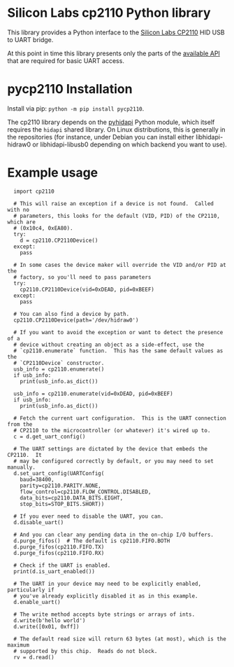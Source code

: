 # Silicon Labs cp2110 Python library

This library provides a Python interface to the [Silicon Labs CP2110](https://www.silabs.com/documents/public/data-sheets/CP2110.pdf) HID USB to UART bridge.

At this point in time this library presents only the parts of the [available API](https://www.silabs.com/documents/public/application-notes/AN434-CP2110-4-Interface-Specification.pdf) that are required for basic UART access.

#  pycp2110 Installation

Install via pip: `python -m pip install pycp2110`.

The cp2110 library depends on the [pyhidapi](https://github.com/apmorton/pyhidapi) Python module, which itself requires the `hidapi` shared library.  On Linux distributions, this is generally in the repositories (for instance, under Debian you can install either libhidapi-hidraw0 or libhidapi-libusb0 depending on which backend you want to use).

# Example usage

```
  import cp2110

  # This will raise an exception if a device is not found.  Called with no
  # parameters, this looks for the default (VID, PID) of the CP2110, which are
  # (0x10c4, 0xEA80).
  try:
    d = cp2110.CP2110Device()
  except:
    pass

  # In some cases the device maker will override the VID and/or PID at the
  # factory, so you'll need to pass parameters
  try:
    cp2110.CP2110Device(vid=0xDEAD, pid=0xBEEF)
  except:
    pass

  # You can also find a device by path.
  cp2110.CP2110Device(path='/dev/hidraw0')

  # If you want to avoid the exception or want to detect the presence of a
  # device without creating an object as a side-effect, use the
  # `cp2110.enumerate` function.  This has the same default values as the
  # `CP2110Device` constructor.
  usb_info = cp2110.enumerate()
  if usb_info:
    print(usb_info.as_dict())

  usb_info = cp2110.enumerate(vid=0xDEAD, pid=0xBEEF)
  if usb_info:
    print(usb_info.as_dict())

  # Fetch the current uart configuration.  This is the UART connection from the
  # CP2110 to the microcontroller (or whatever) it's wired up to.
  c = d.get_uart_config()

  # The UART settings are dictated by the device that embeds the CP2110.  It
  # may be configured correctly by default, or you may need to set manually.
  d.set_uart_config(UARTConfig(
    baud=38400,
    parity=cp2110.PARITY.NONE,
    flow_control=cp2110.FLOW_CONTROL.DISABLED,
    data_bits=cp2110.DATA_BITS.EIGHT,
    stop_bits=STOP_BITS.SHORT))

  # If you ever need to disable the UART, you can.
  d.disable_uart()

  # And you can clear any pending data in the on-chip I/O buffers.
  d.purge_fifos()  # The default is cp2110.FIFO.BOTH
  d.purge_fifos(cp2110.FIFO.TX)
  d.purge_fifos(cp2110.FIFO.RX)

  # Check if the UART is enabled.
  print(d.is_uart_enabled())

  # The UART in your device may need to be explicitly enabled, particularly if
  # you've already explicitly disabled it as in this example.
  d.enable_uart()

  # The write method accepts byte strings or arrays of ints.
  d.write(b'hello world')
  d.write([0x01, 0xff])

  # The default read size will return 63 bytes (at most), which is the maximum
  # supported by this chip.  Reads do not block.
  rv = d.read()

```

